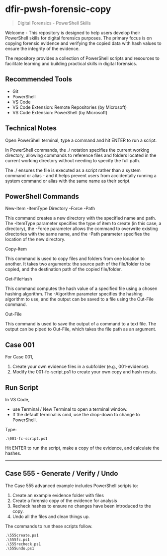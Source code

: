 # dfir-pwsh-forensic-copy

> Digital Forensics - PowerShell Skills

Welcome - This repository is designed to help users develop their 
PowerShell skills for digital forensics purposes. 
The primary focus is on copying forensic evidence and 
verifying the copied data with hash values to ensure the 
integrity of the evidence. 

The repository provides a collection of PowerShell scripts and resources 
to facilitate learning and building practical skills in digital forensics.

## Recommended Tools

- Git
- PowerShell
- VS Code
- VS Code Extension: Remote Repositories (by Microsoft)
- VS Code Extension: PowerShell (by Microsoft)

## Technical Notes

Open PowerShell terminal, type a command and hit ENTER to run a script.  

In PowerShell commands, the ./ notation specifies the current working directory, 
allowing commands to reference files and folders located in the 
current working directory without needing to specify the full path.

The ./ ensures the file is executed as a script rather than a system command 
or alias - and it helps prevent users from accidentally
 running a system command or alias with the same name as their script.

## PowerShell Commands

New-Item -ItemType Directory -Force -Path

This command creates a new directory with the specified name and path. 
The -ItemType parameter specifies the type of item to create 
(in this case, a directory), the -Force parameter allows the 
command to overwrite existing directories with the same name, 
and the -Path parameter specifies the location of the new directory.

Copy-Item

This command is used to copy files and folders from one location to another. 
It takes two arguments: the source path of the file/folder to be copied, 
and the destination path of the copied file/folder.

Get-FileHash

This command computes the hash value of a specified file using a chosen 
hashing algorithm. The -Algorithm parameter specifies the hashing 
algorithm to use, and the output can be saved to a file using the 
Out-File command.

Out-File

This command is used to save the output of a command to a text file. 
The output can be piped to Out-File, which takes the file path as an argument.


## Case 001 

For Case 001, 

1. Create your own evidence files in a subfolder (e.g., 001-evidence).
2. Modify the 001-fc-script.ps1 to create your own copy and hash resuts.

## Run Script

In VS Code, 

 - use Terminal / New Terminal to open a terminal window. 
 - If the default terminal is cmd, use the drop-down to change to PowerShell. 

Type:

```
.\001-fc-script.ps1
```

Hit ENTER to run the script, make a copy of the evidence, 
and calculate the hashes.

-----

## Case 555 - Generate / Verify / Undo

The Case 555 advanced example includes PowerShell scripts to:

1. Create an example evidence folder with files
2. Create a forensic copy of the evidence for analysis
3. Recheck hashes to ensure no changes have been introduced to the copy.
4. Undo all the files and clean things up. 

The commands to run these scripts follow.

```
.\555create.ps1
.\555fc.ps1
.\555recheck.ps1
.\555undo.ps1
```


